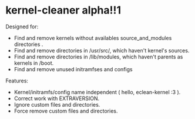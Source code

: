 kernel-cleaner alpha!!1
==============

Designed for:

<ul>
<li>Find and remove kernels without availables source_and_modules directories .</li>
<li>Find and remove directories in /usr/src/, which haven't kernel's sources.</li>
<li>Find and remove directories in /lib/modules, which haven't parents as kernels in /boot.</li>
<li>Find and remove unused initramfses and configs</li>
</ul>

Features:
<ul>
<li>Kernel/initramfs/config name independent ( hello, eclean-kernel :3 ).</li>
<li>Correct work with EXTRAVERSION.</li>
<li>Ignore custom files and directories.</li>
<li>Force remove custom files and directories.</li>
</ul>
